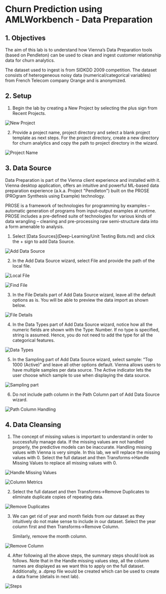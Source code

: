 # Churn Prediction using AMLWorkbench - Data Preparation

## 1. Objectives

The aim of this lab is to understand how Vienna’s Data Preparation tools (based on Pendleton) can be used to clean and ingest customer relationship data for churn analytics.

The dataset used to ingest is from SIDKDD 2009 competition. The dataset consists of heterogeneous noisy data (numerical/categorical variables) from French Telecom company Orange and is anonymized.

## 2. Setup

1.	Begin the lab by creating a New Project by selecting the plus sign from Recent Projects.

![New Project](https://github.com/SRIVIDYAMEDURI/Deep-Learning/blob/master/Images/New%20Project.png)

2.	Provide a project name, project directory and select a blank project template as next steps. For the project directory, create a new directory for churn analytics and copy the path to project directory in the wizard.

![Project Name](https://github.com/SRIVIDYAMEDURI/Deep-Learning/blob/master/Images/Project%20Name.png)

## 3. Data Source

Data Preparation is part of the Vienna client experience and installed with it. Vienna desktop application, offers an intuitive and powerful ML-based data preparation experience (a.k.a. Project "Pendleton") built on the PROSE (PROgram Synthesis using Example) technology.

PROSE is a framework of technologies for programming by examples – automatic generation of programs from input-output examples at runtime. PROSE includes a pre-defined suite of technologies for various kinds of data wrangling – cleaning and pre-processing raw semi-structure data into a form amenable to analysis.

1.	Select [Data Sources](Deep-Learning/Unit Testing Bots.md) and click the + sign to add Data Source.

![Add Data Source](https://github.com/SRIVIDYAMEDURI/Deep-Learning/blob/master/Images/Add%20Data%20Source.png)

2.	In the Add Data Source wizard, select File and provide the path of the local file.

![Local File](https://github.com/SRIVIDYAMEDURI/Deep-Learning/blob/master/Images/Local%20File.png)

![Find File](https://github.com/SRIVIDYAMEDURI/Deep-Learning/blob/master/Images/Find%20Files.png)

3.	In the File Details part of Add Data Source wizard, leave all the default options as is. You will be able to preview the data import as shown below.

![File Details](https://github.com/SRIVIDYAMEDURI/Deep-Learning/blob/master/Images/File%20Details.png)

4.	In the Data Types part of Add Data Source wizard, notice how all the numeric fields are shown with the Type: Number. If no type is specified, string is assumed. Hence, you do not need to add the type for all the categorical features.

![Data Types](https://github.com/SRIVIDYAMEDURI/Deep-Learning/blob/master/Images/Data%20Types.png)

5.	In the Sampling part of Add Data Source wizard, select sample: “Top 1000 (Active)” and leave all other options default. Vienna allows users to have multiple samples per data source. The Active indicator lets the user choose which sample to use when displaying the data source.

![Sampling part](https://github.com/SRIVIDYAMEDURI/Deep-Learning/blob/master/Images/Sampling%20part.png)

6.	Do not include path column in the Path Column part of Add Data Source wizard.

![Path Column Handling](https://github.com/SRIVIDYAMEDURI/Deep-Learning/blob/master/Images/Path%20Column%20Handling.png)

## 4. Data Cleansing

1.	The concept of missing values is important to understand in order to successfully manage data.  If the missing values are not handled properly, the predictive models can be inaccurate. Handling missing values with Vienna is very simple. In this lab, we will replace the missing values with 0. Select the full dataset and then Transforms->Handle Missing Values to replace all missing values with 0.

![Handle Missing Values](https://github.com/SRIVIDYAMEDURI/Deep-Learning/blob/master/Images/Handle%20Missing%20Values.png)

![Column Metrics](https://github.com/SRIVIDYAMEDURI/Deep-Learning/blob/master/Images/Column%20Metrics.png)

2.	Select the full dataset and then Transforms->Remove Duplicates to eliminate duplicate copies of repeating data.

![Remove Duplicates](https://github.com/SRIVIDYAMEDURI/Deep-Learning/blob/master/Images/Remove%20Duplicates.png)

3.	We can get rid of year and month fields from our dataset as they intuitively do not make sense to include in our dataset. Select the year column first and then Transforms->Remove Column.

    Similarly, remove the month column.

![Remove Column](https://github.com/SRIVIDYAMEDURI/Deep-Learning/blob/master/Images/Remove%20Column.png)

4.	After following all the above steps, the summary steps should look as follows. Note that in the Handle missing values step, all the column names are displayed as we want this to apply on the full dataset. Additionally, a .dprep file would be created which can be used to create a data frame (details in next lab).

![Steps](https://github.com/SRIVIDYAMEDURI/Deep-Learning/blob/master/Images/Steps.png)
